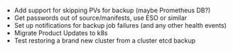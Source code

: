 * Add support for skipping PVs for backup (maybe Prometheus DB?)
* Get passwords out of source/manifests, use ESO or similar
* Set up notifications for backup job failures (and any other health events)
* Migrate Product Updates to k8s
* Test restoring a brand new cluster from a cluster etcd backup
